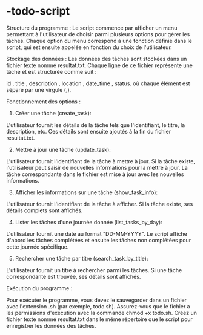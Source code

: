 # -todo-script

Structure du programme :
Le script commence par afficher un menu permettant à l'utilisateur de choisir parmi plusieurs options pour gérer les tâches.
Chaque option du menu correspond à une fonction définie dans le script, qui est ensuite appelée en fonction du choix de l'utilisateur.


Stockage des données :
Les données des tâches sont stockées dans un fichier texte nommé resultat.txt.
Chaque ligne de ce fichier représente une tâche et est structurée comme suit :

id , title , description , location , date_time , status. où chaque élément est séparé par une virgule (,).

Fonctionnement des options :
1) Créer une tâche (create_task):

L'utilisateur fournit les détails de la tâche tels que l'identifiant, le titre, la description, etc.
Ces détails sont ensuite ajoutés à la fin du fichier resultat.txt.

2) Mettre à jour une tâche (update_task):

L'utilisateur fournit l'identifiant de la tâche à mettre à jour.
Si la tâche existe, l'utilisateur peut saisir de nouvelles informations pour la mettre à jour.
La tâche correspondante dans le fichier est mise à jour avec les nouvelles informations.

3) Afficher les informations sur une tâche (show_task_info):

L'utilisateur fournit l'identifiant de la tâche à afficher.
Si la tâche existe, ses détails complets sont affichés.

4) Lister les tâches d'une journée donnée (list_tasks_by_day):

L'utilisateur fournit une date au format "DD-MM-YYYY".
Le script affiche d'abord les tâches complétées et ensuite les tâches non complétées pour cette journée spécifique.

5) Rechercher une tâche par titre (search_task_by_title):

L'utilisateur fournit un titre à rechercher parmi les tâches.
Si une tâche correspondante est trouvée, ses détails sont affichés.

Exécution du programme :

Pour exécuter le programme, vous devez le sauvegarder dans un fichier avec l'extension .sh (par exemple, todo.sh).
Assurez-vous que le fichier a les permissions d'exécution avec la commande chmod +x todo.sh.
Créez un fichier texte nommé resultat.txt dans le même répertoire que le script pour enregistrer les données des tâches.



